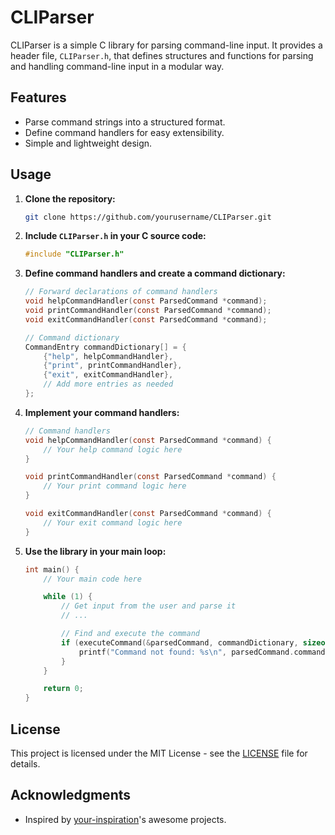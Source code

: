 # CLIParser

CLIParser is a simple C library for parsing command-line input. It provides a header file, `CLIParser.h`, that defines structures and functions for parsing and handling command-line input in a modular way.

## Features

- Parse command strings into a structured format.
- Define command handlers for easy extensibility.
- Simple and lightweight design.

## Usage

1. **Clone the repository:**

    ```bash
    git clone https://github.com/yourusername/CLIParser.git
    ```

2. **Include `CLIParser.h` in your C source code:**

    ```c
    #include "CLIParser.h"
    ```

3. **Define command handlers and create a command dictionary:**

    ```c
    // Forward declarations of command handlers
    void helpCommandHandler(const ParsedCommand *command);
    void printCommandHandler(const ParsedCommand *command);
    void exitCommandHandler(const ParsedCommand *command);

    // Command dictionary
    CommandEntry commandDictionary[] = {
        {"help", helpCommandHandler},
        {"print", printCommandHandler},
        {"exit", exitCommandHandler},
        // Add more entries as needed
    };
    ```

4. **Implement your command handlers:**

    ```c
    // Command handlers
    void helpCommandHandler(const ParsedCommand *command) {
        // Your help command logic here
    }

    void printCommandHandler(const ParsedCommand *command) {
        // Your print command logic here
    }

    void exitCommandHandler(const ParsedCommand *command) {
        // Your exit command logic here
    }
    ```

5. **Use the library in your main loop:**

    ```c
    int main() {
        // Your main code here

        while (1) {
            // Get input from the user and parse it
            // ...

            // Find and execute the command
            if (executeCommand(&parsedCommand, commandDictionary, sizeof(commandDictionary) / sizeof(commandDictionary[0])) != 0) {
                printf("Command not found: %s\n", parsedCommand.command);
            }
        }

        return 0;
    }
    ```

## License

This project is licensed under the MIT License - see the [LICENSE](LICENSE) file for details.

## Acknowledgments

- Inspired by [your-inspiration](https://github.com/your-inspiration)'s awesome projects.
